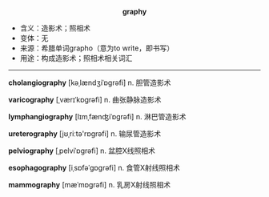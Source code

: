 
**<center>graphy</center>**

- <span class="definition">含义：造影术；照相术</span>
- <span class="definition">变体：无</span>
- <span class="definition">来源：希腊单词grapho（意为to write，即书写）</span>
- <span class="definition">用途：构成造影术；照相术相关词汇</span>

---

<span class="vocabulary">**cholangiography**</span> [kəˌlændʒiˈɒɡrəfi] n. 胆管造影术

<span class="vocabulary">**varicography**</span> [ˌværɪˈkɒgrəfi] n. 曲张静脉造影术

<span class="vocabulary">**lymphangiography**</span> [lɪmˌfænʤiˈɒgrəfi] n. 淋巴管造影术

<span class="vocabulary">**ureterography**</span> [jʊˌriːtә'rɒgrəfi] n. 输尿管造影术

<span class="vocabulary">**pelviography**</span> [ˌpelviˈɒgrəfi] n. 盆腔X线照相术

<span class="vocabulary">**esophagography**</span> [iˌsɒfəˈgɒgrəfi] n. 食管X射线照相术

<span class="vocabulary">**mammography**</span> [mæˈmɒɡrəfi] n. 乳房X射线照相术
